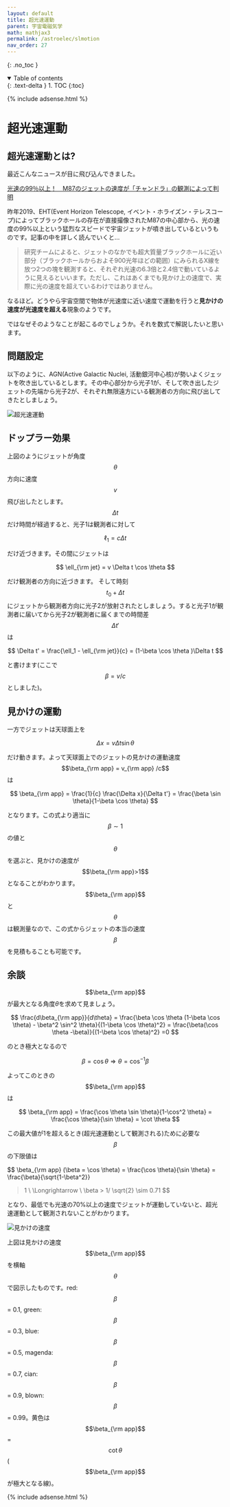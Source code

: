 ```yaml
---
layout: default
title: 超光速運動
parent: 宇宙電磁気学
math: mathjax3
permalink: /astroelec/slmotion
nav_order: 27
---
```


{: .no_toc }

<details open markdown="block">
  <summary>
    Table of contents
  </summary>
  {: .text-delta }
1. TOC
{:toc}
</details>

{% include adsense.html %}

# 超光速運動

## 超光速運動とは?

最近こんなニュースが目に飛び込んできました。

[光速の99％以上！　M87のジェットの速度が「チャンドラ」の観測によって判明](https://sorae.info/astronomy/20200110-m87jet.html)

昨年2019、EHT(Event Horizon Telescope, イベント・ホライズン・テレスコープ)によってブラックホールの存在が直接撮像されたM87の中心部から、光の速度の99%以上という猛烈なスピードで宇宙ジェットが噴き出しているというものです。記事の中を詳しく読んでいくと...

>研究チームによると、ジェットのなかでも超大質量ブラックホールに近い部分（ブラックホールからおよそ900光年ほどの範囲）にみられるX線を放つ2つの塊を観測すると、それぞれ光速の6.3倍と2.4倍で動いているように見えるといいます。ただし、これはあくまでも見かけ上の速度で、実際に光の速度を超えているわけではありません。

なるほど。どうやら宇宙空間で物体が光速度に近い速度で運動を行うと**見かけの速度が光速度を超える**現象のようです。  

ではなぜそのようなことが起こるのでしょうか。それを数式で解説したいと思います。

## 問題設定

以下のように、AGN(Active Galactic Nuclei, 活動銀河中心核)が勢いよくジェットを吹き出しているとします。その中心部分から光子1が、そして吹き出したジェットの先端から光子2が、それぞれ無限遠方にいる観測者の方向に飛び出してきたとしましょう。

![超光速運動](/assets/images/astroelec/slmotion.png)

## ドップラー効果

上図のようにジェットが角度$$\theta$$方向に速度$$v$$飛び出したとします。$$\Delta t$$だけ時間が経過すると、光子1は観測者に対して

$$
\ell_1 
= c \Delta t
$$

だけ近づきます。その間にジェットは

$$
\ell_{\rm jet} 
= v \Delta t \cos \theta
$$

だけ観測者の方向に近づきます。
そして時刻$$t_0 +\Delta t$$にジェットから観測者方向に光子2が放射されたとしましょう。すると光子1が観測者に届いてから光子2が観測者に届くまでの時間差$$\Delta t'$$は

$$
\Delta t' 
= \frac{\ell_1 - \ell_{\rm jet}}{c}
= (1-\beta \cos \theta )\Delta t
$$

と書けます(ここで$$\beta=v/c$$としました)。

## 見かけの運動

一方でジェットは天球面上を

$$
\Delta x = v \Delta t \sin \theta
$$

だけ動きます。よって天球面上でのジェットの見かけの運動速度$$\beta_{\rm app} = v_{\rm app} /c$$は

$$
\beta_{\rm app} 
= \frac{1}{c} \frac{\Delta x}{\Delta t'} 
= \frac{\beta \sin \theta}{1-\beta \cos \theta}
$$

となります。この式より適当に$$\beta \sim 1$$の値と$$\theta$$を選ぶと、見かけの速度が$$\beta_{\rm app}>1$$となることがわかります。$$\beta_{\rm app}$$と$$\theta$$は観測量なので、この式からジェットの本当の速度$$\beta$$を見積もることも可能です。

## 余談

$$\beta_{\rm app}$$が最大となる角度$\theta$を求めて見ましょう。

$$
\frac{d\beta_{\rm app}}{d\theta} 
= \frac{\beta \cos \theta (1-\beta \cos \theta) - \beta^2 \sin^2 \theta}{(1-\beta \cos \theta)^2} 
= \frac{\beta(\cos \theta -\beta)}{(1-\beta \cos \theta)^2}
=0
$$

のとき極大となるので

$$
\beta = \cos \theta \Longrightarrow \theta = \cos^{-1} \beta
$$

よってこのときの$$\beta_{\rm app}$$は

$$
\beta_{\rm app} 
= \frac{\cos \theta \sin \theta}{1-\cos^2 \theta} 
= \frac{\cos \theta}{\sin \theta} 
= \cot \theta
$$

この最大値が1を超えるとき(超光速運動として観測される)ために必要な$$\beta$$の下限値は

$$
\beta_{\rm app} (\beta = \cos \theta)
= \frac{\cos \theta}{\sin \theta} 
= \frac{\beta}{\sqrt{1-\beta^2}} 
>1 \ \Longrightarrow \ 
\beta > 1/ \sqrt{2} \sim 0.71
$$

となり、最低でも光速の70%以上の速度でジェットが運動していないと、超光速運動として観測されないことがわかります。

![見かけの速度](/assets/images/astroelec/betaapp.png)

上図は見かけの速度$$\beta_{\rm app}$$を横軸$$\theta$$で図示したものです。red:$$\beta$$ = 0.1, green:$$\beta$$ = 0.3, blue:$$\beta$$ = 0.5, magenda:$$\beta$$ = 0.7, cian:$$\beta$$ = 0.9, blown:$$\beta$$ = 0.99。黄色は$$\beta_{\rm app}$$ = $$\cot \theta$$($$\beta_{\rm app}$$ が極大となる線)。

{% include adsense.html %}
